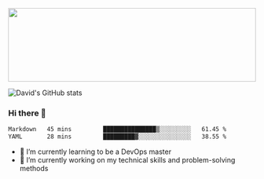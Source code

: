 <img src="https://github.com/DavidAmsalem/DavidAmsalem/blob/56ff02c8a569ea57e965848ab49459a2f7083c24/github_readme_banner.jpg?raw=true" style="height: 150px; width: 100%">

![David's GitHub stats](https://github-readme-stats.vercel.app/api?username=davidamsalem&show_icons=true&theme=transparent)
### Hi there 👋



<!--START_SECTION:waka-->

```txt
Markdown   45 mins         ███████████████▒░░░░░░░░░   61.45 %
YAML       28 mins         █████████▓░░░░░░░░░░░░░░░   38.55 %
```

<!--END_SECTION:waka-->

- 🌱 I’m currently learning to be a DevOps master
- 🔭 I’m currently working on my technical skills and problem-solving methods

<!--
**DavidAmsalem/DavidAmsalem** is a ✨ _special_ ✨ repository because its `README.md` (this file) appears on your GitHub profile.

Here are some ideas to get you started:

- 🔭 I’m currently working on ...
- 🌱 I’m currently learning ...
- 👯 I’m looking to collaborate on ...
- 🤔 I’m looking for help with ...
- 💬 Ask me about ...
- 📫 How to reach me: ...
- 😄 Pronouns: ...
- ⚡ Fun fact: ...
